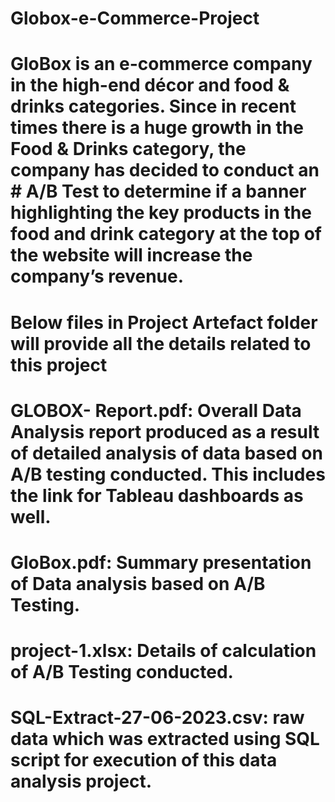 # Globox-e-Commerce-Project

# GloBox is an e-commerce company in the high-end décor and food & drinks categories. Since in recent times there is a huge growth in the Food & Drinks category, the company has decided to conduct an # A/B Test to determine if a banner highlighting the key products in the food and drink category at the top of the website will increase the company’s revenue.

# Below files in Project Artefact folder will provide all the details related to this project
# GLOBOX- Report.pdf: Overall Data Analysis report produced as a result of detailed analysis of data based on A/B testing conducted. This includes the link for Tableau dashboards as well.
# GloBox.pdf: Summary presentation of Data analysis based on A/B Testing.
# project-1.xlsx: Details of calculation of A/B Testing conducted. 
# SQL-Extract-27-06-2023.csv: raw data which was extracted using SQL script for execution of this data analysis project.
